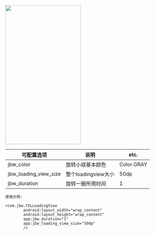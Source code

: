 <img src="https://github.com/whathegithub/YSLLoadingView/blob/master/loadview.gif" width=240 height=440 />  

 可配置选项  | 说明  | etc.
 ---- | ----- | ------  
 jbw_color  | 旋转小球基本颜色 | Color.GRAY 
 jbw_loading_view_size  | 整个loadingview大小 | 50dp
 jbw_duration  | 旋转一圈所用时间 | 1  
 

```
使用示例:

<com.jbw.YSLLoadingView
        android:layout_width="wrap_content"
        android:layout_height="wrap_content"
        app:jbw_duration="1"
        app:jbw_loading_view_size="50dp"
        />

